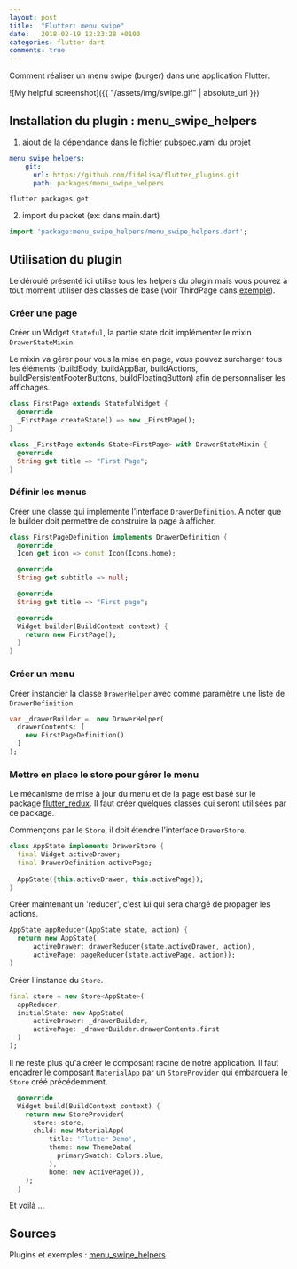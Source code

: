 ```yaml
---
layout: post
title:  "Flutter: menu swipe"
date:   2018-02-19 12:23:28 +0100
categories: flutter dart
comments: true
---
```


Comment réaliser un menu swipe (burger) dans une application Flutter. 

![My helpful screenshot]({{ "/assets/img/swipe.gif" | absolute_url }})

## Installation du plugin : menu_swipe_helpers

1. ajout de la dépendance dans le fichier pubspec.yaml du projet

```yaml
menu_swipe_helpers:
    git:
      url: https://github.com/fidelisa/flutter_plugins.git
      path: packages/menu_swipe_helpers
```
```shell
flutter packages get
```

2. import du packet (ex: dans main.dart)

```dart
import 'package:menu_swipe_helpers/menu_swipe_helpers.dart';
```

## Utilisation du plugin

Le déroulé présenté ici utilise tous les helpers du plugin mais vous pouvez à tout moment utiliser des classes de base (voir ThirdPage dans [exemple](https://github.com/fidelisa/flutter_plugins/tree/master/examples/menu_swipe)).

### Créer une page

Créer un Widget `Stateful`, la partie state doit implémenter le mixin `DrawerStateMixin`. 

Le mixin va gérer pour vous la mise en page, vous pouvez surcharger tous les éléments (buildBody, buildAppBar, buildActions, buildPersistentFooterButtons, buildFloatingButton) afin de personnaliser les affichages.

```dart
class FirstPage extends StatefulWidget {
  @override
  _FirstPage createState() => new _FirstPage();
}

class _FirstPage extends State<FirstPage> with DrawerStateMixin {
  @override
  String get title => "First Page";
}
```
### Définir les menus

Créer une classe qui implemente l'interface `DrawerDefinition`. A noter que le builder doit permettre de construire la page à afficher.

```dart
class FirstPageDefinition implements DrawerDefinition {
  @override
  Icon get icon => const Icon(Icons.home);

  @override
  String get subtitle => null;

  @override
  String get title => "First page";

  @override
  Widget builder(BuildContext context) {
    return new FirstPage();
  }
}
```

### Créer un menu 

Créer instancier la classe `DrawerHelper` avec comme paramètre une liste de `DrawerDefinition`.

```dart
var _drawerBuilder =  new DrawerHelper(
  drawerContents: [
    new FirstPageDefinition()
  ]
);
```

### Mettre en place le store pour gérer le menu

Le mécanisme de mise à jour du menu et de la page est basé sur le package [flutter_redux](https://pub.dartlang.org/packages/flutter_redux).
Il faut créer quelques classes qui seront utilisées par ce package.

Commençons par le `Store`, il doit étendre l'interface `DrawerStore`.
```dart
class AppState implements DrawerStore {
  final Widget activeDrawer;
  final DrawerDefinition activePage;
  
  AppState({this.activeDrawer, this.activePage});
}
```

Créer maintenant un 'reducer', c'est lui qui sera chargé de propager les actions.
```dart
AppState appReducer(AppState state, action) {
  return new AppState(
      activeDrawer: drawerReducer(state.activeDrawer, action),
      activePage: pageReducer(state.activePage, action));
}
````

Créer l'instance du `Store`.
```dart
final store = new Store<AppState>(
  appReducer,
  initialState: new AppState(
      activeDrawer: _drawerBuilder,
      activePage: _drawerBuilder.drawerContents.first
  )
);
```

Il ne reste plus qu'a créer le composant racine de notre application. Il faut encadrer le composant `MaterialApp` par un `StoreProvider` qui embarquera le `Store` créé précédemment.
```dart
  @override
  Widget build(BuildContext context) {
    return new StoreProvider(
      store: store,
      child: new MaterialApp(
          title: 'Flutter Demo',
          theme: new ThemeData(
            primarySwatch: Colors.blue,
          ),
          home: new ActivePage()),
    );
  }
```

Et voilà ...

## Sources 
Plugins et exemples : [menu_swipe_helpers](https://github.com/fidelisa/flutter_plugins/tree/master/packages/menu_swipe_helpers)
